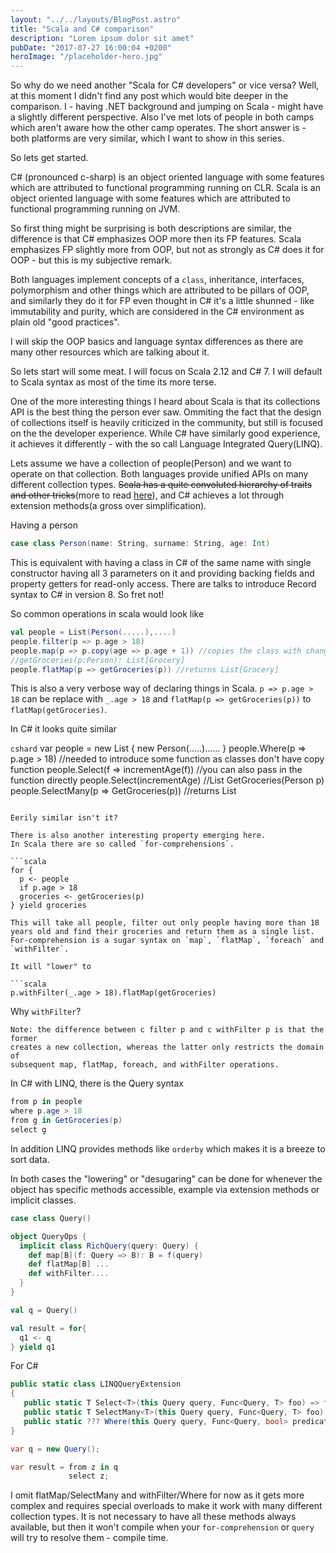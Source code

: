 ```yaml
---
layout: "../../layouts/BlogPost.astro"
title: "Scala and C# comparison"
description: "Lorem ipsum dolor sit amet"
pubDate: "2017-07-27 16:00:04 +0200"
heroImage: "/placeholder-hero.jpg"
---
```


So why do we need another "Scala for C# developers" or vice versa? Well, at this moment I didn't find any post which would bite deeper in the comparison. 
I - having .NET background and jumping on Scala - might have a slightly different perspective. Also I've met lots of people in both camps which aren't aware how the other camp operates.
The short answer is - both platforms are very similar, which I want to show in this series.

 So lets get started.

C# (pronounced c-sharp) is an object oriented language with some features which are attributed to functional programming running on CLR.
Scala is an object oriented language with some features which are attributed to functional programming running on JVM.

So first thing might be surprising is both descriptions are similar, the difference is that C# emphasizes OOP more then its FP features.
Scala emphasizes FP slightly more from OOP, but not as strongly as C# does it for OOP - but this is my subjective remark.

Both languages implement concepts of a `class`, inheritance, interfaces, polymorphism and other things which are attributed to be pillars of OOP, and similarly they do it for FP even thought in C# it's a little shunned - like immutability and purity, which are considered in the C# environment as plain old "good practices".

I will skip the OOP basics and language syntax differences as there are many other resources which are talking about it.

So lets start will some meat.
I will focus on Scala 2.12 and C# 7.
I will default to Scala syntax as most of the time its more terse.

One of the more interesting things I heard about Scala is that its collections API is the best thing the person ever saw.
Ommiting the fact that the design of collections itself is heavily criticized in the community, but still is focused on the the developer experience.
While C# have similarly good experience, it achieves it differently - with the so call Language Integrated Query(LINQ).

Lets assume we have a collection of people(Person) and we want to operate on that collection.
Both languages provide unified APIs on many different collection types. ~~Scala has a quite convoluted hierarchy of traits and other tricks~~(more to read [here](https://www.scala-lang.org/blog/2017/05/30/tribulations-canbuildfrom.html)), and C# achieves a lot through extension methods(a gross over simplification).

Having a person
```scala
case class Person(name: String, surname: String, age: Int)
```
This is equivalent with having a class in C# of the same name with single constructor having all 3 parameters on it and providing backing fields and property getters for read-only access. There are talks to introduce Record syntax to C# in version 8. So fret not!


So common operations in scala would look like
```scala
val people = List(Person(.....),....)
people.filter(p => p.age > 18)
people.map(p => p.copy(age => p.age + 1)) //copies the class with changing the value
//getGroceries(p:Person): List[Grocery]
people.flatMap(p => getGroceries(p)) //returns List[Grocery]
```
This is also a very verbose way of declaring things in Scala.
`p => p.age > 18` can be replace with `_.age > 18` and `flatMap(p => getGroceries(p))` to `flatMap(getGroceries)`.

In C# it looks quite similar

```cshard```
var people =  new List<Person> {
  new Person(.....)......
}
people.Where(p => p.age > 18)
//needed to introduce some function as classes don't have copy function
people.Select(f => incrementAge(f))
//you can also pass in the function directly
people.Select(incrementAge)
//List<Grocery> GetGroceries(Person p)
people.SelectMany(p => GetGroceries(p)) //returns List<Grocery>
```

Eerily similar isn't it?

There is also another interesting property emerging here.
In Scala there are so called `for-comprehensions`.

```scala
for {
  p <- people
  if p.age > 18
  groceries <- getGroceries(p)
} yield groceries
```
```
This will take all people, filter out only people having more than 18 years old and find their groceries and return them as a single list.
For-comprehension is a sugar syntax on `map`, `flatMap`, `foreach` and `withFilter`.

It will "lower" to

```scala
p.withFilter(_.age > 18).flatMap(getGroceries)
```

Why `withFilter`?
```
Note: the difference between c filter p and c withFilter p is that the former
creates a new collection, whereas the latter only restricts the domain of
subsequent map, flatMap, foreach, and withFilter operations.
```

In C# with LINQ, there is the Query syntax

```csharp
from p in people
where p.age > 18
from g in GetGroceries(p)
select g
```

In addition LINQ provides methods like `orderby` which makes it is a breeze to sort data.

In both cases the "lowering" or "desugaring" can be done for whenever the object has specific methods accessible, example via extension methods or implicit classes.

```scala
case class Query()

object QueryOps {
  implicit class RichQuery(query: Query) {
    def map[B](f: Query => B): B = f(query)
    def flatMap[B] ...
    def withFilter....
  }
}

val q = Query()

val result = for{
  q1 <- q
} yield q1
```

For C#

```csharp
public static class LINQQueryExtension
{
   public static T Select<T>(this Query query, Func<Query, T> foo) => foo(query);
   public static T SelectMany<T>(this Query query, Func<Query, T> foo) => ...
   public static ??? Where(this Query query, Func<Query, bool> predicate) =>...
} 

var q = new Query();

var result = from z in q
             select z;
```

I omit flatMap/SelectMany and withFilter/Where for now as it gets more complex and requires special overloads to make it work with many different collection types.
It is not necessary to have all these methods always available, but then it won't compile when your `for-comprehension` or `query` will try to resolve them - compile time.